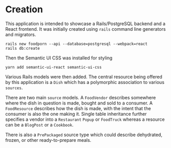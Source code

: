 # Creation

This application is intended to showcase a Rails/PostgreSQL backend and a React frontend.
It was initially created using `rails` command line generators and migrators.

    rails new foodporn --api --database=postgresql --webpack=react
    rails db:create

Then the Semantic UI CSS was installed for styling

    yarn add semantic-ui-react semantic-ui-css

Various Rails models were then added.  The central resource being offered by this application
is a `Dish` which has a polymorphic association to various `sources`.

There are two main `source` models.  A `FoodVendor` describes somewhere where the dish in question
is made, bought and sold to a consumer.  A `FoodResource` describes how the dish is made, with the
intent that the consumer is also the one making it.  Single table inheritance further specifies
a vendor into a `Restaurant` `Popup` or `FoodTruck` whereas a resource can be a `BlogPost` or a `Cookbook`.

There is also a `PrePackaged` source type which could describe dehydrated, frozen, or other
ready-to-prepare meals.
